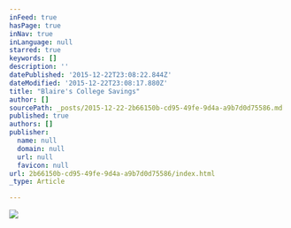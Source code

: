 ```yaml
---
inFeed: true
hasPage: true
inNav: true
inLanguage: null
starred: true
keywords: []
description: ''
datePublished: '2015-12-22T23:08:22.844Z'
dateModified: '2015-12-22T23:08:17.880Z'
title: "Blaire's College Savings"
author: []
sourcePath: _posts/2015-12-22-2b66150b-cd95-49fe-9d4a-a9b7d0d75586.md
published: true
authors: []
publisher:
  name: null
  domain: null
  url: null
  favicon: null
url: 2b66150b-cd95-49fe-9d4a-a9b7d0d75586/index.html
_type: Article

---
```

![](https://the-grid-user-content.s3-us-west-2.amazonaws.com/3b705345-d2ac-40cf-b29d-18a7e42597a3.jpg)